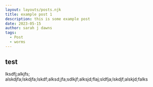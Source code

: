 ```yaml
---
layout: layouts/posts.njk
title: example post 1
description: this is some example post
date: 2023-05-15
author: sarah j dawns
tags:
  - Post
  - worms
---
```


## test

lksdfj;alkjfs; alskdjfa;lskdjfa;lskdf;alksd;jfa;sdlkjf;alksjd;flaj;sldfja;lskdjf;alskjd;falks
